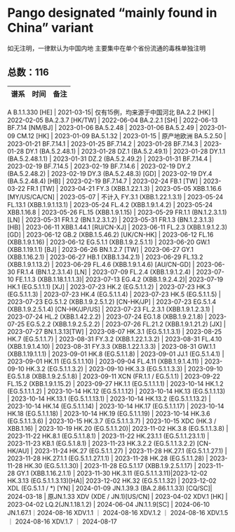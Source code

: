 # Pango designated “mainly found in China” variant

如无注明，一律默认为中国内地
主要集中在单个省份流通的毒株单独注明

<html>
<body>
<!--StartFragment-->

## 总数：116

谱系|时间|备注
-- | -- | --
A
B.1.1.330 [HE] | 2021-03-15| 仅有15例，均来源于中国河北
BA.2.2 [HK] | 2022-02-05
BA.2.3.7 [HK/TW] | 2022-06-04
BA.2.2.1 [SH] | 2022-06-13
BF.7.14 [NM/BJ] | 2023-01-06
BA.5.2.48 | 2023-01-06
BA.5.2.49 | 2023-01-09
CM.12 [HK] | 2023-01-09
BA.5.1.32 | 2023-01-15 | 原产地欧洲
BA.5.2.50 | 2023-01-21
BF.7.14.1 | 2023-01-25
BF.7.14.2 | 2023-01-28
BF.7.14.3 | 2023-01-28
DY.1 (BA.5.2.48.1) | 2023-01-28
DZ.1 (BA.5.2.49.1) | 2023-01-28
DY.1.1 (BA.5.2.48.1.1) | 2023-01-31
DZ.2 (BA.5.2.49.2) | 2023-01-31
BF.7.14.4 | 2023-02-19
BF.7.14.5 | 2023-02-19
BF.7.14.6 | 2023-02-19
DY.2 (BA.5.2.48.2) | 2023-02-19
DY.3 (BA.5.2.48.3) [GD] | 2023-02-19
DY.4 (BA.5.2.48.4) [HB] | 2023-02-19
BF.7.14.7 | 2023-02-24
FB.1 [TW] | 2023-03-22
FR.1 [TW] | 2023-04-21
FY.3 (XBB.1.22.1.3) | 2023-05-05
XBB.1.16.6 [MY/US/CA/CN] | 2023-05-07 | 不计入
FY.3.1 (XBB.1.22.1.3.1) | 2023-05-24
FL.13.1 (XBB.1.9.1.13.1) | 2023-05-24
FL.4.2 (XBB.1.9.1.4.2) | 2023-05-24
XBB.1.16.8 | 2023-05-26
FL.15 (XBB.1.9.1.15) | 2023-05-29
FR.1.1 (BN.1.2.3.1.1) [LN] | 2023-05-31
FR.1.2 (BN.1.2.3.1.2) | 2023-05-31
FR.1.3 (BN.1.2.3.1.3) [HB] | 2023-06-11
XBB.1.44.1 [RU/CN-XJ] | 2023-06-11
FL.2.3 (XBB.1.9.1.2.3) [GD] | 2023-06-12
GB.2 (XBB.1.5.46.2) [UK/CN-HK] | 2023-06-12
FL.16 (XBB.1.9.1.16) | 2023-06-12
EG.5.1.1 (XBB.1.9.2.5.1.1) | 2023-06-20
GW.1 (XBB.1.19.1.1) [BJ] | 2023-06-26
BN.1.2.7 [TW] | 2023-06-27
GY.1 (XBB.1.16.2.1) | 2023-06-27
HB.1 (XBB.1.34.2.1) | 2023-06-29
FL.13.2 (XBB.1.9.1.13.2) | 2023-06-29
FL.4.6 (XBB.1.9.1.4.6) [AU/CN-GD] | 2023-06-30
FR.1.4 (BN.1.2.3.1.4) [LN] | 2023-07-09
FL.2.4 (XBB.1.9.1.2.4) | 2023-07-10
FE.1.1.3 (XBB.1.18.1.1.1.3)| 2023-07-13
EG.4.2 (XBB.1.9.2.4.2)| 2023-07-19
HK.1 (EG.5.1.1.1) [XJ] | 2023-07-23
HK.2 (EG.5.1.1.2) | 2023-07-23
HK.3 (EG.5.1.1.3) | 2023-07-23
HK.4 (EG.5.1.1.4) | 2023-07-23
HK.5 (EG.5.1.1.5) | 2023-07-23
EG.5.1.2 (XBB.1.9.2.5.1.2) [CN-HK/JP] | 2023-07-23
EG.5.1.4 (XBB.1.9.2.5.1.4) [CN-HK/JP/US] | 2023-07-23
FL.2.3.1 (XBB.1.9.1.2.3.1) | 2023-07-24
HL.2 (XBB.1.42.2.2) | 2023-07-24
EG.1.8 (XBB.1.9.2.1.8) | 2023-07-25
EG.5.2.2 (XBB.1.9.2.5.2.2) | 2023-07-26
FL.21.2 (XBB.1.9.1.21.2) [JX] | 2023-07-27
BN.1.3.13[TW] | 2023-08-07
HK.3.1  (EG.5.1.1.3.1) | 2023-08-25
HK.7 (EG.5.1.1.7) | 2023-08-31
FY.3.2  (XBB.1.22.1.3.2) | 2023-08-31
FL.4.10  (XBB.1.9.1.4.10) | 2023-08-31
FY.3.3 (XBB.1.22.1.3.3) | 2023-08-31
GW.1.1 (XBB.1.19.1.1.1) | 2023-09-01
HK.8 (EG.5.1.1.8) | 2023-09-01
JJ.1 (EG.5.1.4.1) | 2023-09-01
HK.11 (EG.5.1.1.10) | 2023-09-04
FL.4.11 (XBB.1.9.1.4.11) | 2023-09-10
HK.3.2 (EG.5.1.1.3.2) | 2023-09-10
HK.3.3 (EG.5.1.1.3.3) | 2023-09-10
EG.5.1.8 (XBB.1.9.2.5.1.8) | 2023-09-11
XCN (FR.1.1 / EG.5.1.1) | 2023-09-22
FL.15.2 (XBB.1.9.1.15.2) | 2023-09-27
HK.1.1 (EG.5.1.1.1.1) | 2023-10-14
HK.1.2 (EG.5.1.1.1.2) | 2023-10-14
HK.12 (EG.5.1.1.12) | 2023-10-14
HK.13 (EG.5.1.1.13) | 2023-10-14
HK.13.1 (EG.5.1.1.13.1) | 2023-10-14
HK.13.2 (EG.5.1.1.13.2) | 2023-10-14
HK.14 (EG.5.1.1.14) | 2023-10-14
HK.17 (EG.5.1.1.17) | 2023-10-14
HK.18 (EG.5.1.1.18) | 2023-10-14
HK.19 (EG.5.1.1.19) | 2023-10-14
HK.3.6 (EG.5.1.1.3.6) | 2023-10-15
HK.3.7 (EG.5.1.1.3.7) | 2023-10-15
XDC (HK.3 / XBB.1.16) | 2023-10-19
HK.20 (EG.5.1.1.20)| 2023-11-02
HK.3.8 (EG.5.1.1.3.8) | 2023-11-22
HK.8.1 (EG.5.1.1.8.1) | 2023-11-22
HK.23.1.1 (EG.5.1.1.23.1.1) | 2023-11-23
KB.1  (EG.5.1.8.1) | 2023-11-23
HK.3.2.2 (EG.5.1.1.3.2.2) [CN-HK/AU] | 2023-11-24
HK.27 (EG.5.1.1.27) | 2023-11-28
HK.27.1 (EG.5.1.1.27.1) | 2023-11-28
HK.27.1.1 (EG.5.1.1.27.1.1) | 2023-11-28
HK.28 (EG.5.1.1.28) | 2023-11-28
HK.30 (EG.5.1.1.30) | 2023-11-28
EG.5.1.17 (XBB.1.9.2.5.1.17) | 2023-11-28
GY.1 (XBB.1.16.2.1.1) | 2023-11-30
HK.3.11 (EG.5.1.1.3.11)|2023-12-02
HK.3.13 (EG.5.1.1.3.13)[HA]| 2023-12-02
HK.32 (EG.5.1.1.32) | 2023-12-02
XDL (EG.5.1.1 / *) [YN] | 2024-01-09
JN.1.39.3 (BA.2.86.1.1.33) [CQ/SC]| 2024-03-18 | 原JN.1.33
XDV (XDE / JN.1)[US/CN] | 2023-04-02
XDV.1 [HK] | 2023-04-02
LQ.2(JN.1.18.1.2) | 2024-06-04
JN.1.1.9[SC] | 2024-06-10
JN.1.67.1｜2024-08-16
XDV.1.1 ｜ 2024-08-16
XDV.1.2 ｜ 2024-08-16
XDV.1.5 ｜ 2024-08-16
XDV.1.7 ｜ 2024-08-17

<!--EndFragment--> 
</body>
</html>

